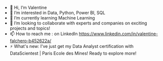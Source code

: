 - 👋 Hi, I’m Valentine
- 👀 I’m interested in Data, Python, Power BI, SQL
- 🌱 I’m currently learning Machine Learning
- 💞️ I’m looking to collaborate with experts and companies on exciting projects and topics!
- 📫 How to reach me : on LinkedIn https://www.linkedin.com/in/valentine-falchero-b452622a/
- ⚡ What's new: I've just get my Data Analyst certification with DataScientest | Paris Ecole des Mines! Ready to explore more!

<!---
Valflchr/Valflchr is a ✨ special ✨ repository because its `README.md` (this file) appears on your GitHub profile.
You can click the Preview link to take a look at your changes.
--->
